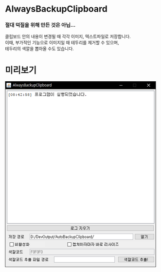 # AlwaysBackupClipboard
### 절대 덕질을 위해 만든 것은 아닙...
클립보드 안의 내용이 변경될 때 각각 이미지, 텍스트파일로 저장합니다.  
이때, 부가적인 기능으로 이미지일 때 테두리를 제거할 수 있으며,  
테두리의 색깔을 뽑아올 수도 있습니다.  

# 미리보기
![미리보기](https://github.com/sunghun7511/Util_AlwaysBackupClipboard/blob/master/Util_AlwaysBackupClipboard/image.png)
